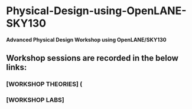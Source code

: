 

# Physical-Design-using-OpenLANE-SKY130
**Advanced Physical Design Workshop using OpenLANE/SKY130**




## Workshop sessions are recorded in the below links:

### [WORKSHOP THEORIES] (
### [WORKSHOP LABS]


